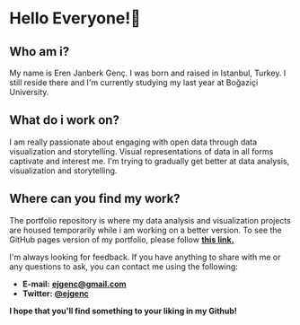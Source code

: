 # Hello Everyone!👋

## Who am i?
My name is Eren Janberk Genç. I was born and raised in Istanbul, Turkey. I still reside there and I'm currently studying my last year at Boğaziçi University.

## What do i work on?
I am really passionate about engaging with open data through data visualization and storytelling. Visual representations of data in all forms captivate and interest me. I'm trying to gradually get better at data analysis, visualization and storytelling.

## Where can you find my work?
The portfolio repository is where my data analysis and visualization projects are housed temporarily while i am working on a better version. To see the GitHub pages version of my portfolio, please follow [**this link.**](https://ejgenc.github.io/portfolio/)

I'm always looking for feedback. If you have anything to share with me or any questions to ask, you can contact me using the following:

* **E-mail:** [**ejgenc@gmail.com**](#)
* **Twitter:** [**@ejgenc**](https://twitter.com/ejgenc)

**I hope that you'll find something to your liking in my Github!**

